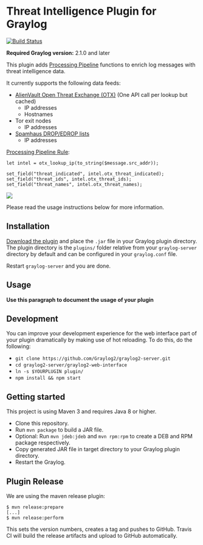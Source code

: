 # Threat Intelligence Plugin for Graylog

[![Build Status](https://travis-ci.org/Graylog2/graylog-plugin-threatintel.svg?branch=master)](https://travis-ci.org/Graylog2/graylog-plugin-threatintel)

**Required Graylog version:** 2.1.0 and later

This plugin adds [Processing Pipeline](http://docs.graylog.org/en/latest/pages/pipelines.html) functions to enrich log messages with threat intelligence data. 

It currently supports the following data feeds:

* [AlienVault Open Threat Exchange (OTX)](https://otx.alienvault.com/) (One API call per lookup but cached)
  * IP addresses
  * Hostnames
* Tor exit nodes
  * IP addresses
* [Spamhaus DROP/EDROP lists](https://www.spamhaus.org/drop/)
  * IP addresses

[Processing Pipeline Rule](http://docs.graylog.org/en/latest/pages/pipelines/rules.html):

```
let intel = otx_lookup_ip(to_string($message.src_addr));

set_field("threat_indicated", intel.otx_threat_indicated);
set_field("threat_ids", intel.otx_threat_ids);
set_field("threat_names", intel.otx_threat_names);
```

![](https://github.com/Graylog2/graylog-plugin-threatintel/blob/master/threatintel_example.jpg)

Please read the usage instructions below for more information.

Installation
------------

[Download the plugin](https://github.com/Graylog2/graylog-plugin-threatintel/releases)
and place the `.jar` file in your Graylog plugin directory. The plugin directory
is the `plugins/` folder relative from your `graylog-server` directory by default
and can be configured in your `graylog.conf` file.

Restart `graylog-server` and you are done.

Usage
-----

__Use this paragraph to document the usage of your plugin__

Development
-----------

You can improve your development experience for the web interface part of your plugin
dramatically by making use of hot reloading. To do this, do the following:

* `git clone https://github.com/Graylog2/graylog2-server.git`
* `cd graylog2-server/graylog2-web-interface`
* `ln -s $YOURPLUGIN plugin/`
* `npm install && npm start`

Getting started
---------------

This project is using Maven 3 and requires Java 8 or higher.

* Clone this repository.
* Run `mvn package` to build a JAR file.
* Optional: Run `mvn jdeb:jdeb` and `mvn rpm:rpm` to create a DEB and RPM package respectively.
* Copy generated JAR file in target directory to your Graylog plugin directory.
* Restart the Graylog.

Plugin Release
--------------

We are using the maven release plugin:

```
$ mvn release:prepare
[...]
$ mvn release:perform
```

This sets the version numbers, creates a tag and pushes to GitHub. Travis CI will build the release artifacts and upload to GitHub automatically.
